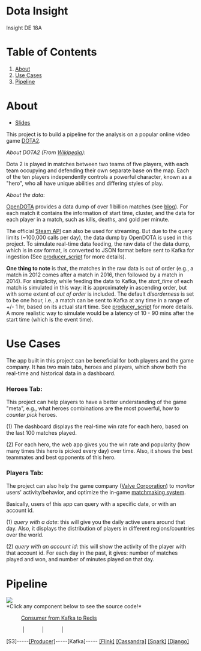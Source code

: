 # Dota Insight

Insight DE 18A

# Table of Contents

1. [About](README.md#about)
2. [Use Cases](README.md#use-cases)
3. [Pipeline](README.md#pipeline)

# About

* <a href="https://docs.google.com/presentation/d/1YrbU6vBK0_jchzj-x7RPRLyQJft8U83qO6RziF-5Ijw/edit#slide=id.g3285dc8d63_0_0">
  Slides </a>


This project is to build a pipeline for the analysis on a popular online video game <a href="https://www.dota2.com">DOTA2</a>.

*About DOTA2 (From <a href="https://en.wikipedia.org/wiki/Dota_2">Wikipedia</a>)*:

Dota 2 is played in matches between two teams of five players, with each team occupying and defending their own separate base on the map. Each of the ten players independently controls a powerful character, known as a "hero", who all have unique abilities and differing styles of play.

*About the data*:

<a href="https://www.opendota.com/">OpenDOTA</a> provides a data dump of over 1 billion matches (see <a href="https://blog.opendota.com/2017/03/24/datadump2/">blog</a>). For each match it contains the information of start time, cluster, and the data for each player in a match, such as kills, deaths, and gold per minute.

The official <a href="https://wiki.teamfortress.com/wiki/WebAPI#Dota_2">Steam API</a> can also be used for streaming. But due to the query limits (~100,000 calls per day), the data dump by OpenDOTA is used in this project. To simulate real-time data feeding, the raw data of the data dump, which is in csv format, is converted to JSON format before sent to Kafka for ingestion (See <a href="https://github.com/antiflee/InsightDEProject/blob/master/src/kafka_producer/JSONGeneratorFromCSV_matches.py">producer_script</a> for more details).

**One thing to note** is that, the matches in the raw data is out of order (e.g., a match in 2012 comes after a match in 2016, then followed by a match in 2014). For simplicity, while feeding the data to Kafka, the *start_time* of each match is simulated in this way: it is approximately in ascending order, but with some extent of *out of order* is included. The default *disorderness* is set to be one hour, i.e., a match can be sent to Kafka at any time in a range of +/- 1 hr, based on its actual start time. See <a href="https://github.com/antiflee/InsightDEProject/blob/master/src/kafka_producer/JSONGeneratorFromCSV_matches.py">producer_script</a> for more details. A more realistic way to simulate would be a latency of 10 - 90 mins after the start time (which is the event time).

<!---
<img src="https://s3-us-west-2.amazonaws.com/yfsmiscfilesbucket/Screen+Shot+2018-01-11+at+9.08.24+PM.png" alt="hero-avatars" style="width:50%">
-->

# Use Cases

The app built in this project can be beneficial for both players and the game company. It has two main tabs, heroes and players, which show both the real-time and historical data in a dashboard.

### Heroes Tab:

This project can help players to have a better understanding of the game "meta", e.g., what heroes combinations are the most powerful, how to *counter pick* heroes.

(1) The dashboard displays the real-time win rate for each hero, based on the last 100 matches played.

(2) For each hero, the web app gives you the win rate and popularity (how many times this hero is picked every day) over time. Also, it shows the best teammates and best opponents of this hero.

### Players Tab:

The project can also help the game company (<a href="http://www.valvesoftware.com/">Valve Corporation</a>) to *monitor* users' activity/behavior, and optimize the in-game <a href="https://dota2.gamepedia.com/Matchmaking">matchmaking system</a>.

Basically, users of this app can query with a specific date, or with an account id.

(1) *query with a date*: this will give you the daily active users around that day. Also, it displays the distribution of players in different regions/countries over the world.

(2) *query with an account id*: this will show the activity of the player with that account id. For each day in the past, it gives: number of matches played and won, and number of minutes played on that day.

# Pipeline

<img src="https://s3-us-west-2.amazonaws.com/yfsmiscfilesbucket/pipeline.png">
<br>
*Click any component below to see the source code!*


&nbsp;&nbsp;&nbsp;&nbsp;&nbsp;&nbsp;&nbsp;&nbsp;&nbsp;&nbsp;<a href="https://github.com/antiflee/InsightDEProject/blob/master/src/python-kafka-to-redis/kafka_win_rate_consumers.py">Consumer from Kafka to Redis</a>

&nbsp;&nbsp;&nbsp;&nbsp;&nbsp;&nbsp;&nbsp;&nbsp;&nbsp;&nbsp;&nbsp;|
&nbsp;&nbsp;&nbsp;&nbsp;&nbsp;&nbsp;&nbsp;&nbsp;&nbsp;&nbsp;&nbsp;|
&nbsp;&nbsp;&nbsp;&nbsp;&nbsp;&nbsp;&nbsp;&nbsp;&nbsp;&nbsp;&nbsp;|

[S3]-----<a href="https://github.com/antiflee/InsightDEProject/blob/master/src/kafka_producer/JSONGeneratorFromCSV_matches.py">[Producer]</a>-----[Kafka]-----
<a href="https://github.com/antiflee/InsightDEProject/blob/master/src/flink/src/main/java/com/yufeil/dotainsight/flink_streaming/JSONParser.java">[Flink]</a>
<a href="https://github.com/antiflee/InsightDEProject/blob/master/misc/CassandraTableSchema.cql">[Cassandra]</a>
<a href="https://github.com/antiflee/InsightDEProject/tree/master/src/spark">[Spark]</a>
<a href="https://github.com/antiflee/dota-insight-django">[Django]</a>
